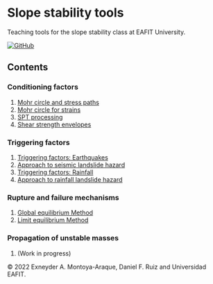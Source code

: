 # Slope stability tools

Teaching tools for the slope stability class at EAFIT University.

[![GitHub](https://img.shields.io/badge/jupyter-book-orange?style=for-the-badge&logo=jupyter&logoColor=orange)](https://appliedmechanics-eafit.github.io/slope_stability/)

## Contents

### Conditioning factors
1. [Mohr circle and stress paths](./notebooks/01_cond_factors/mohr_circles_and_stress_paths.ipynb)
1. [Mohr circle for strains](./notebooks/01_cond_factors/mohr_circles_for_strains.ipynb)
1. [SPT processing](./notebooks/01_cond_factors/spt_processing.ipynb)
1. [Shear strength envelopes](./notebooks/01_cond_factors/strength_envelopes.ipynb)

### Triggering factors
1. [Triggering factors: Earthquakes](./notebooks/02_trigg_factors/infinite_slope_earthquake.ipynb)
1. [Approach to seismic landslide hazard](./notebooks/02_trigg_factors/infinite_slope_earthquake_spatial.ipynb)
1. [Triggering factors: Rainfall](./notebooks/02_trigg_factors/infinite_slope_rainfall.ipynb)
1. [Approach to rainfall landslide hazard](./notebooks/02_trigg_factors/infinite_slope_rainfall_spatial.ipynb)

### Rupture and failure mechanisms
1. [Global equilibrium Method](./notebooks/03_rupture/global_equilibrium_method.ipynb)
1. [Limit equilibrium Method](./notebooks/03_rupture/limit_equilibrium_method.ipynb)

### Propagation of unstable masses
1. (Work in progress)

© 2022 Exneyder A. Montoya-Araque, Daniel F. Ruiz and Universidad EAFIT.

